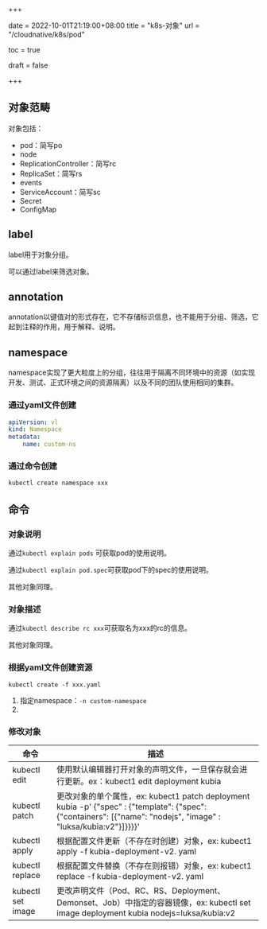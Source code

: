 +++

date = 2022-10-01T21:19:00+08:00
title = "k8s-对象"
url = "/cloudnative/k8s/pod"

toc = true

draft = false

+++



## 对象范畴

对象包括：

- pod：简写po
- node
- ReplicationController：简写rc
- ReplicaSet：简写rs
- events
- ServiceAccount：简写sc
- Secret
- ConfigMap

## label

label用于对象分组。

可以通过label来筛选对象。

## annotation

annotation以键值对的形式存在，它不存储标识信息，也不能用于分组、筛选，它起到注释的作用，用于解释、说明。

## namespace

namespace实现了更大粒度上的分组，往往用于隔离不同环境中的资源（如实现开发、测试、正式环境之间的资源隔离）以及不同的团队使用相同的集群。

### 通过yaml文件创建

```yaml
apiVersion: vl
kind: Namespace
metadata:
	name: custom-ns
```

### 通过命令创建

`kubectl create namespace xxx`

## 命令

### 对象说明

通过`kubectl explain pods` 可获取pod的使用说明。

通过`kubectl explain pod.spec`可获取pod下的spec的使用说明。

其他对象同理。

### 对象描述

通过`kubectl describe rc xxx`可获取名为xxx的rc的信息。

其他对象同理。

### 根据yaml文件创建资源

`kubectl create -f xxx.yaml`

1. 指定namespace：`-n custom-namespace`
2. 

### 修改对象

| 命令              | 描述                                                         |
| ----------------- | ------------------------------------------------------------ |
| kubectl edit      | 使用默认编辑器打开对象的声明文件，一旦保存就会进行更新。ex：kubect1 edit deployment kubia |
| kubectl patch     | 更改对象的单个属性，ex: kubect1 patch deployment kubia -p' {"spec" : {"template": {"spec": {"containers": [{"name": "nodejs", "image" : "luksa/kubia:v2"}]}}}}' |
| kubectl apply     | 根据配置文件更新（不存在时创建）对象，ex: kubect1 apply -f kubia-deployment-v2. yaml |
| kubectl replace   | 根据配置文件替换（不存在则报错）对象，ex: kubect1 replace -f kubia-deployment-v2. yaml |
| kubectl set image | 更改声明文件（Pod、RC、RS、Deployment、Demonset、Job）中指定的容器镜像，ex: kubectl set image deployment kubia nodejs=luksa/kubia:v2 |


